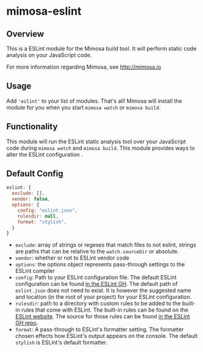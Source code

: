 mimosa-eslint
===========

## Overview

This is a ESLint module for the Mimosa build tool. It will perform static code analysis on your JavaScript code.

For more information regarding Mimosa, see http://mimosa.io

## Usage

Add `'eslint'` to your list of modules.  That's all!  Mimosa will install the module for you when you start `mimosa watch` or `mimosa build`.

## Functionality

This module will run the ESLint static analysis tool over your JavaScript code during `mimosa watch` and `mimosa build`.  This module provides ways to alter the ESLint configuration .

## Default Config

```javascript
eslint: {
  exclude: [],
  vendor: false,
  options: {
    config: "eslint.json",
    rulesdir: null,
    format: "stylish",
  }
}
```

* `exclude`: array of strings or regexes that match files to not eslint, strings are paths that can be relative to the `watch.sourceDir` or absolute.
* `vendor`: whether or not to ESLint vendor code
* `options`: the options object represents pass-through settings to the ESLint compiler
* `config`: Path to your ESLint configuration file. The default ESLint configuration can be found [in the ESLint GH](https://github.com/eslint/eslint/blob/master/conf/eslint.json). The default path of `eslint.json` does not need to exist.  It is however the suggested name and location (in the root of your project) for your ESLint configuration.
* `rulesdir`: path to a directory with custom rules to be added to the built-in rules that come with ESLint. The built-in rules can be found on the [ESLint website](http://eslint.org/docs/rules/). The source for those rules can be found [in the ESLint GH repo](https://github.com/eslint/eslint/tree/master/lib/rules).
* `format`: A pass-through to ESLint's formatter setting. The formatter chosen effects how ESLint's output appears on the console. The default `stylish` is ESLint's default formatter.

